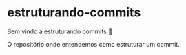 # estruturando-commits
Bem vindo a estruturando commits :tada:

O repositório onde entendemos como estruturar um commit.
